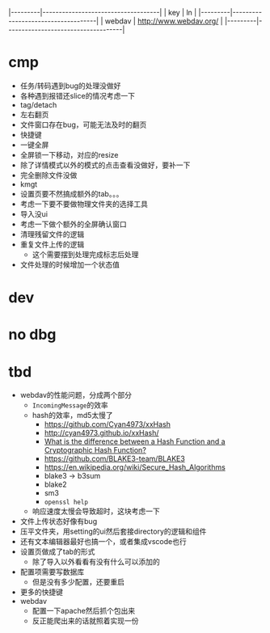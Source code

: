 
|---------|------------------------------------|
| key     | ln                                 | 
|---------|------------------------------------| 
| webdav  | http://www.webdav.org/             |
|---------|------------------------------------|



# cmp

- 任务/转码遇到bug的处理没做好
- 各种遇到报错还slice的情况考虑一下
- tag/detach
- 左右翻页
- 文件窗口存在bug，可能无法及时的翻页
- 快捷键
- 一键全屏
- 全屏锁一下移动，对应的resize
- 除了详情模式以外的模式的点击查看没做好，要补一下
- 完全删除文件没做
- kmgt
- 设置页要不然搞成额外的tab。。。
- 考虑一下要不要做物理文件夹的选择工具
- 导入没ui
- 考虑一下做个额外的全屏确认窗口
- 清理残留文件的逻辑
- 重复文件上传的逻辑
  - 这个需要摆到处理完成标志后处理
- 文件处理的时候增加一个状态值

# dev

# no dbg

# tbd

- webdav的性能问题，分成两个部分
  - `IncomingMessage`的效率
  - hash的效率，md5太慢了
    - https://github.com/Cyan4973/xxHash
    - http://cyan4973.github.io/xxHash/
    - [What is the difference between a Hash Function and a Cryptographic Hash Function?](https://security.stackexchange.com/questions/11839/what-is-the-difference-between-a-hash-function-and-a-cryptographic-hash-function)
    - https://github.com/BLAKE3-team/BLAKE3
    - https://en.wikipedia.org/wiki/Secure_Hash_Algorithms
    - blake3 -> b3sum
    - blake2
    - sm3
    - `openssl help`
  - 响应速度太慢会导致超时，这块考虑一下
- 文件上传状态好像有bug
- 压平文件夹，用setting的ui然后套接directory的逻辑和组件
- 还有文本编辑器最好也搞一个，或者集成vscode也行
- 设置页做成了tab的形式
    - 除了导入以外看看有没有什么可以添加的
- 配置项需要写数据库
    - 但是没有多少配置，还要重启
- 更多的快捷键
- webdav
    - 配置一下apache然后抓个包出来
    - 反正能爬出来的话就照着实现一份
